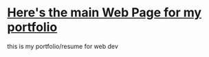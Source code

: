 

<a href="https://kevinfeyjoo.github.io/CSC435_WebProgramming/1HomePage/Projects/resume/resume.html"><b> <h1>Here's the main Web Page for my portfolio</h1></b></a>

<p> this is my portfolio/resume for web dev </p>
